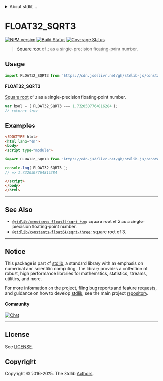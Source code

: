 <!--

@license Apache-2.0

Copyright (c) 2024 The Stdlib Authors.

Licensed under the Apache License, Version 2.0 (the "License");
you may not use this file except in compliance with the License.
You may obtain a copy of the License at

   http://www.apache.org/licenses/LICENSE-2.0

Unless required by applicable law or agreed to in writing, software
distributed under the License is distributed on an "AS IS" BASIS,
WITHOUT WARRANTIES OR CONDITIONS OF ANY KIND, either express or implied.
See the License for the specific language governing permissions and
limitations under the License.

-->


<details>
  <summary>
    About stdlib...
  </summary>
  <p>We believe in a future in which the web is a preferred environment for numerical computation. To help realize this future, we've built stdlib. stdlib is a standard library, with an emphasis on numerical and scientific computation, written in JavaScript (and C) for execution in browsers and in Node.js.</p>
  <p>The library is fully decomposable, being architected in such a way that you can swap out and mix and match APIs and functionality to cater to your exact preferences and use cases.</p>
  <p>When you use stdlib, you can be absolutely certain that you are using the most thorough, rigorous, well-written, studied, documented, tested, measured, and high-quality code out there.</p>
  <p>To join us in bringing numerical computing to the web, get started by checking us out on <a href="https://github.com/stdlib-js/stdlib">GitHub</a>, and please consider <a href="https://opencollective.com/stdlib">financially supporting stdlib</a>. We greatly appreciate your continued support!</p>
</details>

# FLOAT32_SQRT3

[![NPM version][npm-image]][npm-url] [![Build Status][test-image]][test-url] [![Coverage Status][coverage-image]][coverage-url] <!-- [![dependencies][dependencies-image]][dependencies-url] -->

> [Square root][@stdlib/math/base/special/sqrtf] of `3` as a single-precision floating-point number.



<section class="usage">

## Usage

```javascript
import FLOAT32_SQRT3 from 'https://cdn.jsdelivr.net/gh/stdlib-js/constants-float32-sqrt-three@esm/index.mjs';
```

#### FLOAT32_SQRT3

[Square root][@stdlib/math/base/special/sqrtf] of `3` as a single-precision floating-point number.

```javascript
var bool = ( FLOAT32_SQRT3 === 1.7320507764816284 );
// returns true
```

</section>

<!-- /.usage -->

<section class="examples">

## Examples

<!-- TODO: better example -->

<!-- eslint no-undef: "error" -->

```html
<!DOCTYPE html>
<html lang="en">
<body>
<script type="module">

import FLOAT32_SQRT3 from 'https://cdn.jsdelivr.net/gh/stdlib-js/constants-float32-sqrt-three@esm/index.mjs';

console.log( FLOAT32_SQRT3 );
// => 1.7320507764816284

</script>
</body>
</html>
```

</section>

<!-- /.examples -->

<!-- C interface documentation. -->



<!-- Section for related `stdlib` packages. Do not manually edit this section, as it is automatically populated. -->

<section class="related">

* * *

## See Also

-   <span class="package-name">[`@stdlib/constants-float32/sqrt-two`][@stdlib/constants/float32/sqrt-two]</span><span class="delimiter">: </span><span class="description">square root of `2` as a single-precision floating-point number.</span>
-   <span class="package-name">[`@stdlib/constants-float64/sqrt-three`][@stdlib/constants/float64/sqrt-three]</span><span class="delimiter">: </span><span class="description">square root of 3.</span>

</section>

<!-- /.related -->

<!-- Section for all links. Make sure to keep an empty line after the `section` element and another before the `/section` close. -->


<section class="main-repo" >

* * *

## Notice

This package is part of [stdlib][stdlib], a standard library with an emphasis on numerical and scientific computing. The library provides a collection of robust, high performance libraries for mathematics, statistics, streams, utilities, and more.

For more information on the project, filing bug reports and feature requests, and guidance on how to develop [stdlib][stdlib], see the main project [repository][stdlib].

#### Community

[![Chat][chat-image]][chat-url]

---

## License

See [LICENSE][stdlib-license].


## Copyright

Copyright &copy; 2016-2025. The Stdlib [Authors][stdlib-authors].

</section>

<!-- /.stdlib -->

<!-- Section for all links. Make sure to keep an empty line after the `section` element and another before the `/section` close. -->

<section class="links">

[npm-image]: http://img.shields.io/npm/v/@stdlib/constants-float32-sqrt-three.svg
[npm-url]: https://npmjs.org/package/@stdlib/constants-float32-sqrt-three

[test-image]: https://github.com/stdlib-js/constants-float32-sqrt-three/actions/workflows/test.yml/badge.svg?branch=main
[test-url]: https://github.com/stdlib-js/constants-float32-sqrt-three/actions/workflows/test.yml?query=branch:main

[coverage-image]: https://img.shields.io/codecov/c/github/stdlib-js/constants-float32-sqrt-three/main.svg
[coverage-url]: https://codecov.io/github/stdlib-js/constants-float32-sqrt-three?branch=main

<!--

[dependencies-image]: https://img.shields.io/david/stdlib-js/constants-float32-sqrt-three.svg
[dependencies-url]: https://david-dm.org/stdlib-js/constants-float32-sqrt-three/main

-->

[chat-image]: https://img.shields.io/gitter/room/stdlib-js/stdlib.svg
[chat-url]: https://app.gitter.im/#/room/#stdlib-js_stdlib:gitter.im

[stdlib]: https://github.com/stdlib-js/stdlib

[stdlib-authors]: https://github.com/stdlib-js/stdlib/graphs/contributors

[umd]: https://github.com/umdjs/umd
[es-module]: https://developer.mozilla.org/en-US/docs/Web/JavaScript/Guide/Modules

[deno-url]: https://github.com/stdlib-js/constants-float32-sqrt-three/tree/deno
[deno-readme]: https://github.com/stdlib-js/constants-float32-sqrt-three/blob/deno/README.md
[umd-url]: https://github.com/stdlib-js/constants-float32-sqrt-three/tree/umd
[umd-readme]: https://github.com/stdlib-js/constants-float32-sqrt-three/blob/umd/README.md
[esm-url]: https://github.com/stdlib-js/constants-float32-sqrt-three/tree/esm
[esm-readme]: https://github.com/stdlib-js/constants-float32-sqrt-three/blob/esm/README.md
[branches-url]: https://github.com/stdlib-js/constants-float32-sqrt-three/blob/main/branches.md

[stdlib-license]: https://raw.githubusercontent.com/stdlib-js/constants-float32-sqrt-three/main/LICENSE

[@stdlib/math/base/special/sqrtf]: https://github.com/stdlib-js/math-base-special-sqrtf/tree/esm

<!-- <related-links> -->

[@stdlib/constants/float32/sqrt-two]: https://github.com/stdlib-js/constants-float32-sqrt-two/tree/esm

[@stdlib/constants/float64/sqrt-three]: https://github.com/stdlib-js/constants-float64-sqrt-three/tree/esm

<!-- </related-links> -->

</section>

<!-- /.links -->
